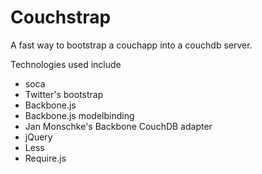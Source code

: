 # Couchstrap

A fast way to bootstrap a couchapp into a couchdb server.

Technologies used include

- soca
- Twitter's bootstrap
- Backbone.js
- Backbone.js modelbinding
- Jan Monschke's Backbone CouchDB adapter
- jQuery
- Less
- Require.js

